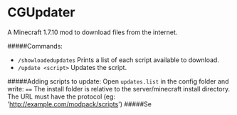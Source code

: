 # CGUpdater

A Minecraft 1.7.10 mod to download files from the internet.

#####Commands:
- ```/showloadedupdates``` Prints a list of each script available to download.
- ```/update <script>``` Updates the script.

#####Adding scripts to update:
Open ```updates.list``` in the config folder and write:
<code><command-name>=<install-folder>=<url></code>
The install folder is relative to the server/minecraft install directory.
The URL must have the protocol (eg: 'http://example.com/modpack/scripts')
#####Se
